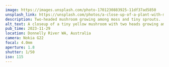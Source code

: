 ```yaml
---
image: https://images.unsplash.com/photo-1701230883925-11df37ad5850
unsplash_link: https://unsplash.com/photos/a-close-up-of-a-plant-with-moss-growing-on-it-dyPyr0BQaeU
description: Two-headed mushroom growing among moss and tiny sprouts.
alt_text: A closeup of a tiny yellow mushroom with two heads growing among some red and green moss. Among the moss are tiny little sprouts popping up.
pub_time: 2023-11-29
location: Donnelly River WA, Australia
camera: Nokia G22
focal: 4.0mm
aperture: 1.8
shutter: 1/50
iso: 115
---
```


